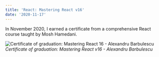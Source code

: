 ```yaml
---
title: 'React: Mastering React v16'
date: '2020-11-17'
---
```


In November 2020, I earned a certificate from a comprehensive React course taught by Mosh Hamedani.

![Certificate of graduation: Mastering React 16 - Alexandru Barbulescu](/images/certifications/react/mastering-react-16.png)
_Certificate of graduation: Mastering React v16 - Alexandru Barbulescu_
